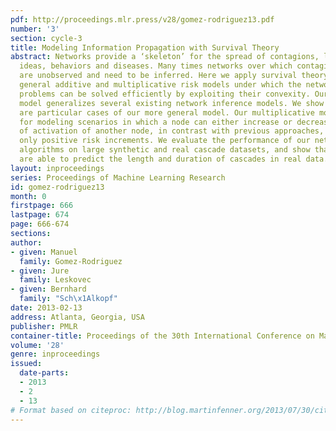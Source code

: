 ```yaml
---
pdf: http://proceedings.mlr.press/v28/gomez-rodriguez13.pdf
number: '3'
section: cycle-3
title: Modeling Information Propagation with Survival Theory
abstract: Networks provide a ‘skeleton’ for the spread of contagions, like, information,
  ideas, behaviors and diseases. Many times networks over which contagions diffuse
  are unobserved and need to be inferred. Here we apply survival theory to develop
  general additive and multiplicative risk models under which the network inference
  problems can be solved efficiently by exploiting their convexity. Our additive risk
  model generalizes several existing network inference models. We show all these models
  are particular cases of our more general model. Our multiplicative model allows
  for modeling scenarios in which a node can either increase or decrease the risk
  of activation of another node, in contrast with previous approaches, which consider
  only positive risk increments. We evaluate the performance of our network inference
  algorithms on large synthetic and real cascade datasets, and show that our models
  are able to predict the length and duration of cascades in real data.
layout: inproceedings
series: Proceedings of Machine Learning Research
id: gomez-rodriguez13
month: 0
firstpage: 666
lastpage: 674
page: 666-674
sections: 
author:
- given: Manuel
  family: Gomez-Rodriguez
- given: Jure
  family: Leskovec
- given: Bernhard
  family: "Sch\x1Alkopf"
date: 2013-02-13
address: Atlanta, Georgia, USA
publisher: PMLR
container-title: Proceedings of the 30th International Conference on Machine Learning
volume: '28'
genre: inproceedings
issued:
  date-parts:
  - 2013
  - 2
  - 13
# Format based on citeproc: http://blog.martinfenner.org/2013/07/30/citeproc-yaml-for-bibliographies/
---
```

